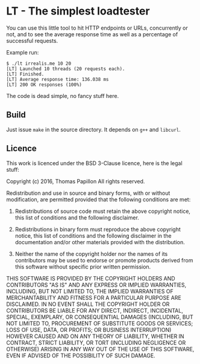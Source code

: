 # LT - The simplest loadtester

You can use this little tool to hit HTTP endpoints or URLs,
concurrently or not, and to see the average response time as well as a
percentage of successful requests.

Example run:

```
$ ./lt irrealis.me 10 20
[LT] Launched 10 threads (20 requests each).
[LT] Finished.
[LT] Average response time: 136.038 ms
[LT] 200 OK responses (100%)
```

The code is dead simple, no fancy stuff here.

## Build

Just issue `make` in the source directory. It depends on `g++` and
`libcurl`.

## Licence

This work is licenced under the BSD 3-Clause licence, here is the
legal stuff:

Copyright (c) 2016, Thomas Papillon
All rights reserved.

Redistribution and use in source and binary forms, with or without
modification, are permitted provided that the following conditions are
met:

1. Redistributions of source code must retain the above copyright
   notice, this list of conditions and the following disclaimer.

2. Redistributions in binary form must reproduce the above copyright
   notice, this list of conditions and the following disclaimer in the
   documentation and/or other materials provided with the
   distribution.

3. Neither the name of the copyright holder nor the names of its
   contributors may be used to endorse or promote products derived
   from this software without specific prior written permission.

THIS SOFTWARE IS PROVIDED BY THE COPYRIGHT HOLDERS AND CONTRIBUTORS
"AS IS" AND ANY EXPRESS OR IMPLIED WARRANTIES, INCLUDING, BUT NOT
LIMITED TO, THE IMPLIED WARRANTIES OF MERCHANTABILITY AND FITNESS FOR
A PARTICULAR PURPOSE ARE DISCLAIMED. IN NO EVENT SHALL THE COPYRIGHT
HOLDER OR CONTRIBUTORS BE LIABLE FOR ANY DIRECT, INDIRECT, INCIDENTAL,
SPECIAL, EXEMPLARY, OR CONSEQUENTIAL DAMAGES (INCLUDING, BUT NOT
LIMITED TO, PROCUREMENT OF SUBSTITUTE GOODS OR SERVICES; LOSS OF USE,
DATA, OR PROFITS; OR BUSINESS INTERRUPTION) HOWEVER CAUSED AND ON ANY
THEORY OF LIABILITY, WHETHER IN CONTRACT, STRICT LIABILITY, OR TORT
(INCLUDING NEGLIGENCE OR OTHERWISE) ARISING IN ANY WAY OUT OF THE USE
OF THIS SOFTWARE, EVEN IF ADVISED OF THE POSSIBILITY OF SUCH DAMAGE.
